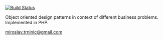 [![Build Status](https://travis-ci.org/carousel/the-hub.svg)](https://travis-ci.org/carousel/the-hub)

Object oriented design patterns in context of different business problems. Implemented in PHP.

miroslav.trninic@gmail.com
